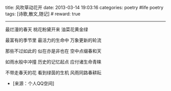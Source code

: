 title: 风吹草动花开
date: 2013-03-14 19:03:16
categories: poetry #life poetry
tags: [诗歌,散文,随记]  # <!--more-->
reward: true

---

最烂漫的春天
桃花粉黛开来
油菜花黄金绿

<!--more-->

最富有的季节里
最活力的生命中
万象更新的轮流

那些不过如此的
似在亦是非也在
空中点缀春和天

如雨水般中冲撞
历史的记忆起点
应付诸生命青睐

不带走春天的花
看到绿茵的生机
风雨同路春耕耘

- [来源：个人QQ空间]